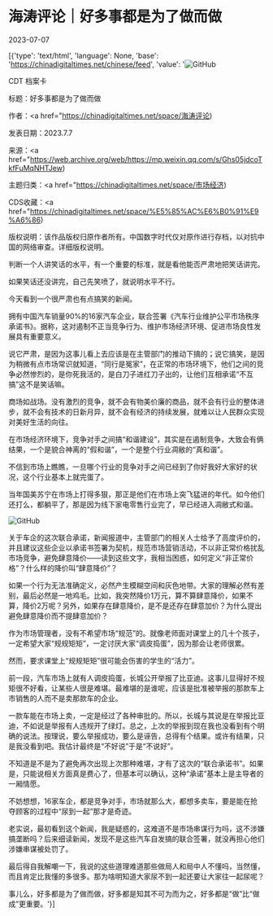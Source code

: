 # 海涛评论｜好多事都是为了做而做

2023-07-07

[{'type': 'text/html', 'language': None, 'base': 'https://chinadigitaltimes.net/chinese/feed', 'value': '![GitHub](https://chinadigitaltimes.net/chinese/files/2023/07/image-1688759339669.png)



CDT 档案卡

标题：好多事都是为了做而做

作者：<a href="https://chinadigitaltimes.net/space/海涛评论)

发表日期：2023.7.7

来源：<a href="https://web.archive.org/web/https://mp.weixin.qq.com/s/Ghs05jdcoTkfFuMqNHTJew)

主题归类：<a href="https://chinadigitaltimes.net/space/市场经济)

CDS收藏：<a href="https://chinadigitaltimes.net/space/%E5%85%AC%E6%B0%91%E9%A6%86)

版权说明：该作品版权归原作者所有。中国数字时代仅对原作进行存档，以对抗中国的网络审查。详细版权说明。





判断一个人讲笑话的水平，有一个重要的标准，就是看他能否严肃地把笑话讲完。

如果笑话还没讲完，自己先笑喷了，就说明水平不行。

今天看到一个很严肃也有点搞笑的新闻。

拥有中国汽车销量90%的16家汽车企业，联合签署《汽车行业维护公平市场秩序承诺书》。据称，这对遏制不正当竞争行为、维护市场经济环境、促进市场良性发展具有重要意义。

说它严肃，是因为这事儿看上去应该是在主管部门的推动下搞的；说它搞笑，是因为稍微有点市场常识就知道，“同行是冤家”，在正常的市场环境下，他们之间的竞争必然惨烈的，是你死我活的，是白刀子进红刀子出的，让他们互相承诺“不互搞”这不是笑话嘛。

商场如战场。没有激烈的竞争，就不会有物美价廉的商品，就不会有行业的整体进步，就不会有技术的日新月异，就不会有经济的持续发展，就难以让人民群众实现对美好生活的向往。

在市场经济环境下，竞争对手之间搞“和谐建设”，其实是在遏制竞争，大致会有俩结果，一个是貌合神离的“假和谐”，一个是整个行业凋敝的“真和谐”。

不信到市场上瞧瞧，一旦哪个行业的竞争对手之间已经到了你好我好大家好的状况，这个行业基本上就完蛋了。

当年国美苏宁在市场上打得多狠，那正是他们在市场上突飞猛进的年代。如今他们还打么，都躺平了，那是因为线下家电零售行业完了，早已经进入凋敝式和谐。

![GitHub](https://chinadigitaltimes.net/chinese/files/2023/07/post-698004-64a86dd03f4be.)

关于车企的这次联合承诺，新闻报道中，主管部门的相关人士给予了高度评价的，并且建议这些企业以承诺书签署为契机，规范市场营销活动，不以非正常价格扰乱市场竞争，避免肆意降价——读到这些文字，我相当困惑，如何定义“非正常价格”？什么样的降价叫“肆意降价”？

如果一个行为无法准确定义，必然产生模糊空间和灰色地带。大家的理解必然有差别，最后必然是一地鸡毛。比如，我突然降价1万元，算不算肆意降价，如果不算，降价2万呢？另外，如果存在肆意降价，是不是还存在肆意加价？为什么提出避免肆意降价而不提肆意加价？

作为市场管理者，没有不希望市场“规范”的。就像老师面对课堂上的几十个孩子，一定希望大家“规规矩矩”，一定讨厌大家“调皮捣蛋”，因为那会让老师很累。

然而，要求课堂上“规规矩矩”很可能会伤害的学生的“活力”。

前一段，汽车市场上就有人调皮捣蛋，长城公开举报了比亚迪。这事儿显得好不规矩很不好看，让某些人很是难堪。最难堪的是谁呢，应该是批准被举报的那款车上市销售的人而不是卖那款车的企业。

一款车能在市场上卖，一定是经过了各种审批的。所以，长城与其说是在举报比亚迪，不如说是举报有人违规开了绿灯。总之，上次的举报到现在我也没看到有个明确的说法。按理说，要么举报成功，要么是诬告，总得有个结果。或许有结果，只是我没看到吧。我估计最终是“不好说”于是“不说好”。

不知道是不是为了避免再次出现上次那种难堪，才有了这次的“联合承诺书”。如果是，只能说相关方面真是费心了，但基本可以确认，这种“承诺”基本上是主导者的一厢情愿。

不妨想想，16家车企，都是竞争对手，市场就那么大，都想多卖车，要是能在抢夺顾客的过程中“尿到一起”那才是奇迹。

老实说，最初看到这个新闻，我是疑惑的，这难道不是市场串谋行为吗，这不涉嫌搞垄断吗？后来细读新闻，发现不是这些汽车自发搞的联合签署，就没再担心他们涉嫌串谋被处罚了。

最后得自我解嘲一下，我说的这些道理难道那些做局人和局中人不懂吗，当然懂，而且肯定比我懂的多很多。那为啥明知道大家尿不到一起还要让大家往一起尿呢？

事儿么，好多都是为了做而做，好多都是知其不可为而为之，好多都是“做”比“做成”更重要。'}]